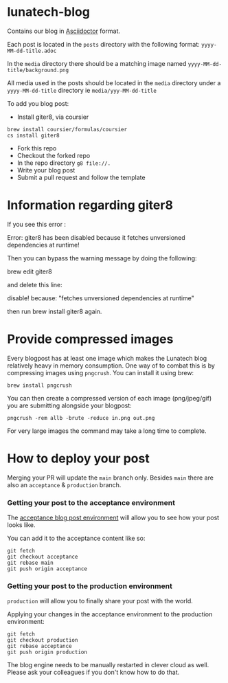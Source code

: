 # lunatech-blog
Contains our blog in [Asciidoctor](https://asciidoc.org/) format.

Each post is located in the `posts` directory with the following format: `yyyy-MM-dd-title.adoc`

In the `media` directory there should be a matching image named `yyyy-MM-dd-title/background.png`

All media used in the posts should be located in the `media` directory under a `yyyy-MM-dd-title` directory ie `media/yyy-MM-dd-title`

To add you blog post:
* Install giter8, via coursier
```commandline
brew install coursier/formulas/coursier
cs install giter8
```
* Fork this repo
* Checkout the forked repo
* In the repo directory `g8 file://.`
* Write your blog post
* Submit a pull request and follow the template

# Information regarding giter8

If you see this error :

  Error: giter8 has been disabled because it fetches unversioned dependencies at runtime!
  
Then you can bypass the warning message by doing the following:

  brew edit giter8
  
and delete this line:

  disable! because: "fetches unversioned dependencies at runtime"

then run brew install giter8 again.

# Provide compressed images
Every blogpost has at least one image which makes the Lunatech blog relatively heavy in memory consumption.
One way of to combat this is by compressing images using `pngcrush`. You can install it using brew:
```commandline
brew install pngcrush
```
You can then create a compressed version of each image (png/jpeg/gif) you are submitting alongside your blogpost:
```commandline
pngcrush -rem allb -brute -reduce in.png out.png
```
For very large images the command may take a long time to complete.


# How to deploy your post
Merging your PR will update the `main` branch only. Besides `main` there are also an `acceptance` & `production` branch.

### Getting your post to the acceptance environment

The [acceptance blog post environment](https://blog.acceptance.lunatech.com/) will allow you to see how your post looks like.

You can add it to the acceptance content like so:
```
git fetch
git checkout acceptance
git rebase main
git push origin acceptance
```

### Getting your post to the production environment

`production` will allow you to finally share your post with the world.

Applying your changes in the acceptance environment to the production environment:

```
git fetch
git checkout production
git rebase acceptance
git push origin production
```
The blog engine needs to be manually restarted in clever cloud as well. Please ask your colleagues if you don't know how to do that.

